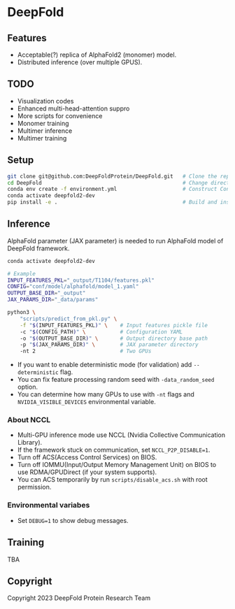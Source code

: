 # DeepFold

## Features

- Acceptable(?) replica of AlphaFold2 (monomer) model.
- Distributed inference (over multiple GPUS).

## TODO

- Visualization codes
- Enhanced multi-head-attention suppro
- More scripts for convenience
- Monomer training
- Multimer inference
- Multimer training

## Setup

```bash
git clone git@github.com:DeepFoldProtein/DeepFold.git   # Clone the repository
cd DeepFold                                             # Change directory
conda env create -f environment.yml                     # Construct Conda environment
conda activate deepfold2-dev
pip install -e .                                        # Build and install the package
```

## Inference

AlphaFold parameter (JAX parameter) is needed to run AlphaFold model of DeepFold framework.

```bash
conda activate deepfold2-dev

# Example
INPUT_FEATURES_PKL="_output/T1104/features.pkl"
CONFIG="conf/model/alphafold/model_1.yaml"
OUTPUT_BASE_DIR="_output"
JAX_PARAMS_DIR="_data/params"

python3 \
    "scripts/predict_from_pkl.py" \
    -f "$(INPUT_FEATURES_PKL)" \    # Input features pickle file
    -c "$(CONFIG_PATH)" \           # Configuration YAML
    -o "$(OUTPUT_BASE_DIR)" \       # Output directory base path
    -p "$(JAX_PARAMS_DIR)" \        # JAX parameter directory
    -nt 2                           # Two GPUs
```

- If you want to enable deterministic mode (for validation) add `--deterministic` flag.
- You can fix feature processing random seed with `-data_random_seed` option.
- You can determine how many GPUs to use with `-nt` flags and `NVIDIA_VISIBLE_DEVICES` environmental variable.

### About NCCL

- Multi-GPU inference mode use NCCL (Nvidia Collective Communication Library).
- If the framework stuck on communication, set `NCCL_P2P_DISABLE=1`.
- Turn off ACS(Access Control Services) on BIOS.
- Turn off IOMMU(Input/Output Memory Management Unit) on BIOS to use RDMA/GPUDirect (if your system supports).
- You can ACS temporarily by run `scripts/disable_acs.sh` with root permission.

### Environmental variabes

- Set `DEBUG=1` to show debug messages.

## Training

TBA

## Copyright

Copyright 2023 DeepFold Protein Research Team
